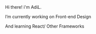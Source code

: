 Hi there!  i'm  ΑdίL. 


I’m currently working on Front-end Design

And  learning React/ Other Frameworks

